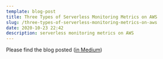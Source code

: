 ```yaml
---
template: blog-post
title: Three Types of Serverless Monitoring Metrics on AWS
slug: /three-types-of-serverless-monitoring-metrics-on-aws
date: 2020-10-23 22:42
description: serverless monitoring metrics on AWS
---
```

Please find the blog posted 
(<a href="https://medium.com/thundra/three-types-of-serverless-monitoring-metrics-on-aws-7d1ed105bf46" target="_blank">in Medium</a>)